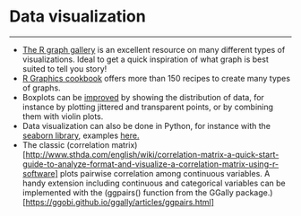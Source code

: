 # Data visualization
---

- [The R graph gallery](https://r-graph-gallery.com/index.html) is an excellent resource on many different types of visualizations. Ideal to get a quick inspiration of what graph is best suited to tell you story!
- [R Graphics cookbook](https://r-graphics.org/) offers more than 150 recipes to create many types of graphs.
- Boxplots can be [improved](https://cedricscherer.netlify.app/2019/08/05/a-ggplot2-tutorial-for-beautiful-plotting-in-r/#charts) by showing the distribution of data, for instance by plotting jittered and transparent points, or by combining them with violin plots.
- Data visualization can also be done in Python, for instance with the [seaborn library](https://seaborn.pydata.org/index.html), examples [here.](https://mlwhiz.com/blog/2019/04/19/awesome_seaborn_visuals/)
- The classic (correlation matrix)[http://www.sthda.com/english/wiki/correlation-matrix-a-quick-start-guide-to-analyze-format-and-visualize-a-correlation-matrix-using-r-software] plots pairwise correlation among continuous variables. A handy extension including continuous and categorical variables can be implemented with the (ggpairs() function from the GGally package.)[https://ggobi.github.io/ggally/articles/ggpairs.html]

